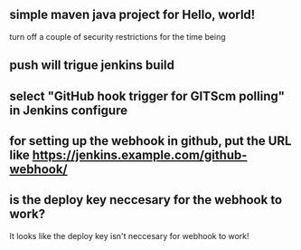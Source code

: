 ## simple maven java project for Hello, world!
turn off a couple of security restrictions for the time being

## push will trigue jenkins build

## select "GitHub hook trigger for GITScm polling" in Jenkins configure

## for setting up the webhook in github, put the URL like https://jenkins.example.com/github-webhook/

## is the deploy key neccesary for the webhook to work?
It looks like the deploy key isn't neccesary for webhook to work!
